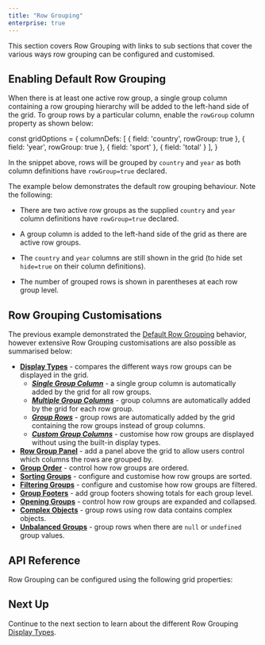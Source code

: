 ```yaml
---
title: "Row Grouping"
enterprise: true
---
```


This section covers Row Grouping with links to sub sections that cover the various ways row grouping can be configured and customised.

<image-caption src="grouping/resources/row-grouping.gif" alt="Row Grouping" ></image-caption>

## Enabling Default Row Grouping

When there is at least one active row group, a single group column containing a row grouping hierarchy will be added to
the left-hand side of the grid. To group rows by a particular column, enable the `rowGroup` column property as shown below:

<snippet>
const gridOptions = {
    columnDefs: [
        { field: 'country', rowGroup: true },
        { field: 'year', rowGroup: true },
        { field: 'sport' },
        { field: 'total' }
    ],
}
</snippet>

In the snippet above, rows will be grouped by `country` and `year` as both column definitions have `rowGroup=true` declared.

The example below demonstrates the default row grouping behaviour. Note the following:

- There are two active row groups as the supplied `country` and `year` column definitions have `rowGroup=true` declared.

- A group column is added to the left-hand side of the grid as there are active row groups.

- The `country` and `year` columns are still shown in the grid (to hide set `hide=true` on their column definitions).

- The number of grouped rows is shown in parentheses at each row group level.

<grid-example title='Default Row Grouping' name='default-row-grouping' type='generated' options='{ "enterprise": true, "exampleHeight": 540, "modules": ["clientside", "rowgrouping"] }'></grid-example>

## Row Grouping Customisations

The previous example demonstrated the [Default Row Grouping](../grouping/#example-default-row-grouping) behavior, 
however extensive Row Grouping customisations are also possible as summarised below:

- **[Display Types](../grouping-display-types/)** - compares the different ways row groups can be displayed in the grid.
    - ***[Single Group Column](../grouping-single-group-column/)*** - a single group column is automatically added by the grid for all row groups.
    - ***[Multiple Group Columns](../grouping-multiple-group-columns/)*** - group columns are automatically added by the grid for each row group.
    - ***[Group Rows](../grouping-group-rows/)*** - group rows are automatically added by the grid containing the row groups instead of group columns.
    - ***[Custom Group Columns](../grouping-custom-group-columns/)*** - customise how row groups are displayed without using the built-in display types.
- **[Row Group Panel](../grouping-group-panel/)** - add a panel above the grid to allow users control which columns the rows are grouped by.
- **[Group Order](../grouping-sorting/)** - control how row groups are ordered.
- **[Sorting Groups](../grouping-sorting/)** - configure and customise how row groups are sorted.
- **[Filtering Groups](../grouping-filtering/)** - configure and customise how row groups are filtered.
- **[Group Footers](../grouping-footers/)** - add group footers showing totals for each group level.
- **[Opening Groups](../grouping-opening-groups/)** - control how row groups are expanded and collapsed.
- **[Complex Objects](../grouping-complex-objects/)** - group rows using row data contains complex objects.
- **[Unbalanced Groups](../grouping-unbalanced-groups/)** - group rows when there are `null` or `undefined` group values.

## API Reference

Row Grouping can be configured using the following grid properties:

<api-documentation source='grid-properties/properties.json' section="rowGrouping"></api-documentation>

## Next Up

Continue to the next section to learn about the different Row Grouping [Display Types](../grouping-display-types/).

